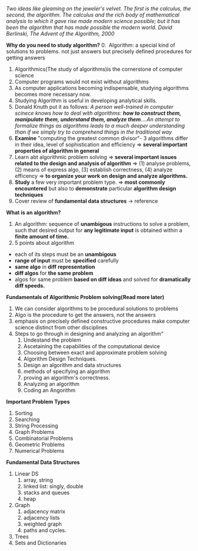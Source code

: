 *Two ideas like gleaming on the jeweler's velvet. The first is the calculus, the second, the algorithm. The calculus and the rich body of mathematical analysis to which it gave rise made modern science possible; but it has been the algorithm that has made possible the modern world. David Berlinski, The Advent of the Algorithm, 2000*

**Why do you need to study algorithm?**
0.  Algorithm: a special kind of solutions to problems. not just answers but precisely defined procedures for getting answers
1. Algorithmics(The study of algorithms)is the cornerstone of computer science
2. Computer programs would not exist without algorithms
3. As computer applications becoming indispensable, studying algorithms becomes more necessary now.
4. Studying Algorithm is useful in developing analytical skills.
5. Donald Knuth put it as follows: *A person well-trained in computer scinece knows how to deal with algorithms: **how to construct them, manipulate them, understand them, analyze them**....An attempt to formalize things as algorithms leads to a much deeper understanding than if we simply try to comprehend things in the traditional way*
6. **Examine** "computing the greatest common divisor"- 3 algorithms differ in their idea, level of sophistication and efficiency => **several important properties of algorithm in general**
7. Learn abt algorithmic problem solving => **several important issues related to the design and analysis of algorithm** => (1) analyse problems, (2) means of express algo, (3) establish correctness, (4) analyze efficency => **to organize your work on design and analyze algorithms.**
8. **Study** a few very important problem type. => **most commonly encountered** but also to **demonstrate** particular **algorithm design techniques**
9. Cover review of **fundamental data structures** -> reference

**What is an algorithm?**
1. An algorithm: sequence of **unambigous** instructions to solve a problem, such that desired output for **any legitimate input** is obtained within a **finite amount of time.**
2. 5 points about algorithm
- each of its steps must be an **unambigous**
- **range of input** must be **specified** carefully
- **same algo** in **diff** **representation**
- **diff algos** for **the same problem**
- algos for same problem **based on diff ideas** and solved for **dramatically diff speeds.**

**Fundamentals of Algorithmic Problem solving(Read more later)**
1. We can consider algorithms to be procedural solutions to problems
2. Algo is the procedure to get the answers, not the answers
3. emphasis on precisely defined constructive procedures make computer science distinct from other disciplines
4. Steps to go through in designing and analyzing an algorithm"
	1. Undestand the problem
	2. Ascetaining the capabilities of the computational device
	3. Choosing between exact and approximate problem solving
	4. Algorithm Design Techniques.
	5. Design an algorithm and data structures
	6. methods of specifying an algorithm
	7. proving an algorithm's correctness.
	8. Analyzing an algorithm
	9. Coding an Angorithm

**Important Problem Types**
1. Sorting
2. Searching
3. String Processing
4. Graph Problems
5. Combinatorial Problems
6. Geometric Problems
7. Numerical Problems

**Fundamental Data Structures**
1. Linear DS
	1. array, string
	2. linked list: singly, double
	3. stacks and queues
	4. heap
2. Graph
	1. adjacency matrix
	2. adjacency lists
	3. weighted graph
	4. paths and cycles.
3. Trees
4. Sets and Dictionaries